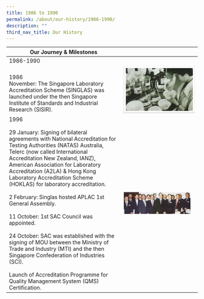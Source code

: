 ```yaml
---
title: 1986 to 1990
permalink: /about/our-history/1986-1990/
description: ""
third_nav_title: Our History
---
```

<table>
<thead>
  <tr>
    <th>Our Journey &amp; Milestones</th>
    <th></th>
  </tr>
</thead>
<tbody>
  <tr>
    <td>1986-1990</td>
    <td></td>
  </tr>
  <tr>
    <td><br>1986<br>November: The Singapore Laboratory Accreditation Scheme (SINGLAS) was launched under the then Singapore Institute of Standards and Industrial Research (SISIR).</td>
    <td><img style="width:2000px" alt="1986" src="/images/about/milestone/sac-milestone-1986-11.jpg"></td>
  </tr>
  <tr>
    <td>1996<br><br>29 January: Signing of bilateral agreements with National Accreditation for Testing Authorities (NATAS) Australia, Telerc (now called International Accreditation New Zealand, IANZ), American Association for Laboratory Accreditation (A2LA) &amp; Hong Kong Laboratory Accreditation Scheme (HOKLAS) for laboratory accreditation.<br><br>2 February: Singlas hosted APLAC 1st General Assembly.<br><br>11 October: 1st SAC Council was appointed.<br><br>24 October: SAC was established with the signing of MOU between the Ministry of Trade and Industry (MTI) and the then Singapore Confederation of Industries (SCI).<br><br>Launch of Accreditation Programme for Quality Management System (QMS) Certification.</td>
    <td><img style="width:177px" alt="1996" src="/images/about/milestone/sac-milestone-1996-10-11.jpg"></td>
  </tr>
</tbody>
</table>